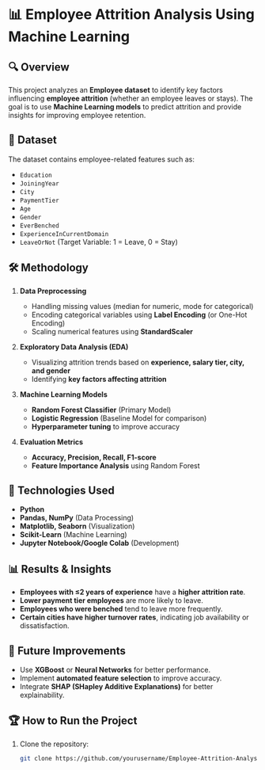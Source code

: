 # 📊 Employee Attrition Analysis Using Machine Learning

## 🔍 Overview
This project analyzes an **Employee dataset** to identify key factors influencing **employee attrition** (whether an employee leaves or stays). The goal is to use **Machine Learning models** to predict attrition and provide insights for improving employee retention.

## 📂 Dataset
The dataset contains employee-related features such as:
- `Education`
- `JoiningYear`
- `City`
- `PaymentTier`
- `Age`
- `Gender`
- `EverBenched`
- `ExperienceInCurrentDomain`
- `LeaveOrNot` (Target Variable: 1 = Leave, 0 = Stay)

## 🛠️ Methodology
1. **Data Preprocessing**
   - Handling missing values (median for numeric, mode for categorical)
   - Encoding categorical variables using **Label Encoding** (or One-Hot Encoding)
   - Scaling numerical features using **StandardScaler**
   
2. **Exploratory Data Analysis (EDA)**
   - Visualizing attrition trends based on **experience, salary tier, city, and gender**
   - Identifying **key factors affecting attrition**  

3. **Machine Learning Models**
   - **Random Forest Classifier** (Primary Model)
   - **Logistic Regression** (Baseline Model for comparison)
   - **Hyperparameter tuning** to improve accuracy  

4. **Evaluation Metrics**
   - **Accuracy, Precision, Recall, F1-score**
   - **Feature Importance Analysis** using Random Forest

## 🚀 Technologies Used
- **Python**
- **Pandas, NumPy** (Data Processing)
- **Matplotlib, Seaborn** (Visualization)
- **Scikit-Learn** (Machine Learning)
- **Jupyter Notebook/Google Colab** (Development)

## 📊 Results & Insights
- **Employees with ≤2 years of experience** have a **higher attrition rate**.
- **Lower payment tier employees** are more likely to leave.
- **Employees who were benched** tend to leave more frequently.
- **Certain cities have higher turnover rates**, indicating job availability or dissatisfaction.
  
## 🔮 Future Improvements
- Use **XGBoost** or **Neural Networks** for better performance.
- Implement **automated feature selection** to improve accuracy.
- Integrate **SHAP (SHapley Additive Explanations)** for better explainability.

## 🏆 How to Run the Project
1. Clone the repository:
   ```bash
   git clone https://github.com/yourusername/Employee-Attrition-Analysis.git
